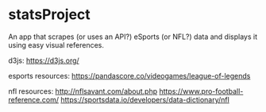 # statsProject

An app that scrapes (or uses an API?) eSports (or NFL?) data and displays it using easy visual references.

d3js:
https://d3js.org/

esports resources:
https://pandascore.co/videogames/league-of-legends

nfl resources:
http://nflsavant.com/about.php
https://www.pro-football-reference.com/
https://sportsdata.io/developers/data-dictionary/nfl
